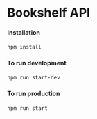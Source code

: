 # Bookshelf API

#### Installation

```bash
npm install
```

#### To run development

```bash
npm run start-dev
```

#### To run production

```bash
npm run start
```
